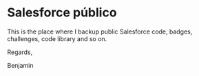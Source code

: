 # Salesforce público
This is the place where I backup public Salesforce code, badges, challenges, code library and so on.

Regards,

Benjamin
